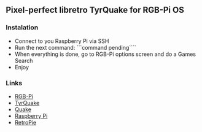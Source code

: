 ## Pixel-perfect libretro TyrQuake for RGB-Pi OS

### Instalation

* Connect to you Raspberry Pi via SSH
* Run the next command:
```command pending````
* When everything is done, go to RGB-Pi options screen and do a Games Search
* Enjoy

### Links

* [RGB-Pi](https://www.rgb-pi.com/)
* [TyrQuake](https://docs.libretro.com/library/tyrquake/)
* [Quake](https://en.wikipedia.org/wiki/Quake_(video_game))
* [Raspberry Pi](https://www.raspberrypi.org/)
* [RetroPie](https://retropie.org.uk/)
